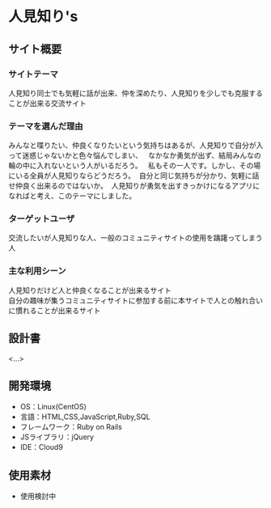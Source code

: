# 人見知り's

## サイト概要
### サイトテーマ
人見知り同士でも気軽に話が出来、仲を深めたり、人見知りを少しでも克服することが出来る交流サイト

### テーマを選んだ理由
みんなと喋りたい、仲良くなりたいという気持ちはあるが、人見知りで自分が入って迷惑じゃないかと色々悩んでしまい、  
なかなか勇気が出ず、結局みんなの輪の中に入れないという人がいるだろう。  
私もその一人です。しかし、その場にいる全員が人見知りならどうだろう。  
自分と同じ気持ちが分かり、気軽に話せ仲良く出来るのではないか。  
人見知りが勇気を出すきっかけになるアプリになればと考え、このテーマにしました。

### ターゲットユーザ
交流したいが人見知りな人、一般のコミュニティサイトの使用を躊躇ってしまう人

### 主な利用シーン
人見知りだけど人と仲良くなることが出来るサイト  
自分の趣味が集うコミュニティサイトに参加する前に本サイトで人との触れ合いに慣れることが出来るサイト

## 設計書
<...>

## 開発環境
- OS：Linux(CentOS)
- 言語：HTML,CSS,JavaScript,Ruby,SQL
- フレームワーク：Ruby on Rails
- JSライブラリ：jQuery
- IDE：Cloud9

## 使用素材
- 使用検討中
